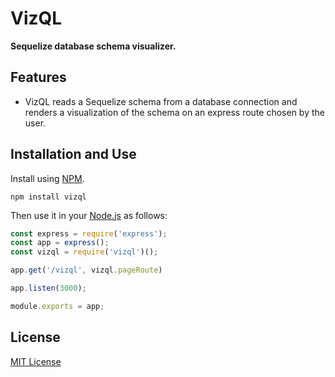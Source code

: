 # VizQL

**Sequelize database schema visualizer.**

## Features

* VizQL reads a Sequelize schema from a database connection and renders a visualization of the schema on an express route chosen by the user.

## Installation and Use

Install using [NPM](https://docs.npmjs.com/getting-started/what-is-npm).
```
npm install vizql
```
Then use it in your [Node.js](http://nodejs.org/) as follows:

```javascript
const express = require('express');
const app = express();
const vizql = require('vizql')();

app.get('/vizql', vizql.pageRoute)

app.listen(3000);

module.exports = app;
```

## License 
[MIT License](https://opensource.org/licenses/MIT)
